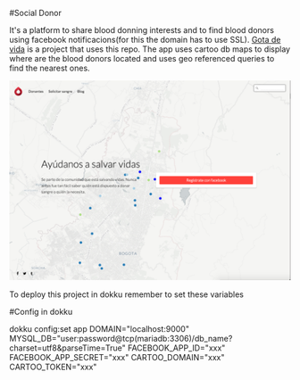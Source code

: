 #Social Donor

It's a platform to share blood donning interests and to find blood donors using facebook notificacions(for this the domain has to use SSL). [Gota de vida](https://gotadevida.co/) is a project that uses this repo. The app uses cartoo db maps to display where are the blood donors located and uses geo referenced queries to find the nearest ones.

![Image of gotadevida](https://github.com/mrkaspa/socialdonor/blob/master/demo.png)

To deploy this project in dokku remember to set these variables

#Config in dokku

dokku config:set app DOMAIN="localhost:9000" MYSQL_DB="user:password@tcp\(mariadb:3306\)/db_name?charset=utf8&parseTime=True" FACEBOOK_APP_ID="xxx" FACEBOOK_APP_SECRET="xxx" CARTOO_DOMAIN="xxx" CARTOO_TOKEN="xxx"
